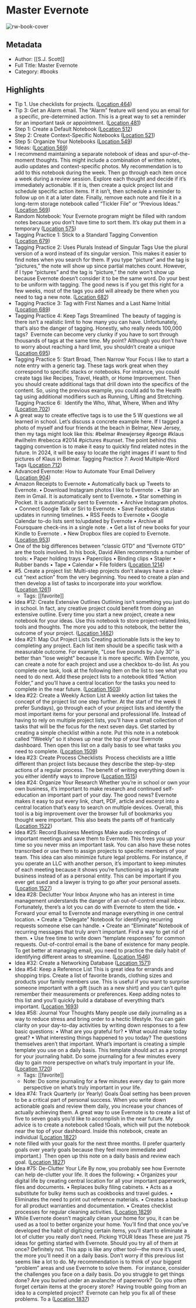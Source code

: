 # Master Evernote

![rw-book-cover](https://images-na.ssl-images-amazon.com/images/I/51dOQ2ytN-L._SL200_.jpg)

## Metadata
- Author: [[S.J. Scott]]
- Full Title: Master Evernote
- Category: #books

## Highlights
- Tip 1. Use checklists for projects. ([Location 464](https://readwise.io/to_kindle?action=open&asin=B00LKBEIXI&location=464))
- Tip 3: Get an Alarm email. The “Alarm” feature will send you an email for a specific, pre-determined action. This is a great way to set a reminder for an important task or appointment. ([Location 481](https://readwise.io/to_kindle?action=open&asin=B00LKBEIXI&location=481))
- Step 1: Create a Default Notebook ([Location 512](https://readwise.io/to_kindle?action=open&asin=B00LKBEIXI&location=512))
- Step 2: Create Context-Specific Notebooks ([Location 521](https://readwise.io/to_kindle?action=open&asin=B00LKBEIXI&location=521))
- Step 5: Organize Your Notebooks ([Location 549](https://readwise.io/to_kindle?action=open&asin=B00LKBEIXI&location=549))
- !Ideas: ([Location 569](https://readwise.io/to_kindle?action=open&asin=B00LKBEIXI&location=569))
- I recommend maintaining a separate notebook of ideas and spur-of-the-moment thoughts. This might include a combination of written notes, audio updates and context-specific photos. My recommendation is to add to this notebook during the week. Then go through each item once a week during a review session. Explore each thought and decide if it’s immediately actionable. If it is, then create a quick project list and schedule specific action items. If it isn’t, then schedule a reminder to follow up on it at a later date. Finally, remove each note and file it in a long-term storage notebook called “Tickler File” or “Previous Ideas.” ([Location 569](https://readwise.io/to_kindle?action=open&asin=B00LKBEIXI&location=569))
- Random Notebook: Your Evernote program might be filled with random notes because you don’t have time to sort them. It’s okay put them in a temporary ([Location 575](https://readwise.io/to_kindle?action=open&asin=B00LKBEIXI&location=575))
- Tagging Practice 1: Stick to a Standard Tagging Convention ([Location 679](https://readwise.io/to_kindle?action=open&asin=B00LKBEIXI&location=679))
- Tagging Practice 2: Uses Plurals Instead of Singular Tags Use the plural version of a word instead of its singular version. This makes it easier to find notes when you search for them. If you type “picture” and the tag is “pictures,” the note will show up since partial matches count. However, if I type “pictures” and the tag is “picture,” the note won’t show up because Evernote doesn’t consider it to be the same word. Do your best to be uniform with tagging. The good news is if you get this right for a few weeks, most of the tags you add will already be there when you need to tag a new note. ([Location 682](https://readwise.io/to_kindle?action=open&asin=B00LKBEIXI&location=682))
- Tagging Practice 3: Tag with First Names and a Last Name Initial ([Location 689](https://readwise.io/to_kindle?action=open&asin=B00LKBEIXI&location=689))
- Tagging Practice 4: Keep Tags Streamlined  The beauty of tagging is there isn’t a realistic limit to how many you can have. Unfortunately, that’s also the danger of tagging. Honestly, who really needs 100,000 tags?  Evernote can become very clunky if you have to sort through thousands of tags at the same time. My point? Although you don’t have to worry about reaching a hard limit, you shouldn’t create a unique ([Location 695](https://readwise.io/to_kindle?action=open&asin=B00LKBEIXI&location=695))
- Tagging Practice 5: Start Broad, Then Narrow Your Focus I like to start a note entry with a generic tag. These tags work great when they correspond to specific stacks or notebooks. For instance, you could create tags like Recipes, Travel, Health, or Home Improvement. Then you should create additional tags that drill down into the specifics of the content. So, using the previous example, you could add to the Health tag using additional modifiers such as Running, Lifting and Stretching. Tagging Practice 6:  Identify the Who, What, Where, When and Why ([Location 702](https://readwise.io/to_kindle?action=open&asin=B00LKBEIXI&location=702))
- A great way to create effective tags is to use the 5 W questions we all learned in school. Let’s discuss a concrete example here. If I tagged a photo of myself and four friends at the beach in Belmar, New Jersey, then my tags might look like this: #belmar #newjersey #george #klaus #wilhelm #rebecca #2014 #pictures #sunset. The point behind this tagging convention is to make it easy to quickly find related notes in the future. In 2024, it will be easy to locate the right images if I want to find pictures of Klaus in Belmar. Tagging Practice 7: Avoid Multiple-Word Tags ([Location 712](https://readwise.io/to_kindle?action=open&asin=B00LKBEIXI&location=712))
- Advanced Evernote: How to Automate Your Email Delivery ([Location 904](https://readwise.io/to_kindle?action=open&asin=B00LKBEIXI&location=904))
- Amazon Receipts to Evernote
  • Automatically back up Tweets to Evernote.
  • Download Instagram photos I like to Evernote
  . • Star an item in Gmail. It is automatically sent to Evernote.
  • Star something in Pocket. It is automatically sent to Evernote.
  • Archive Instagram photos.
  • Connect Google Talk or Siri to Evernote. • Save Facebook status updates in running timelines.
  • RSS Feeds to Evernote
  • Google Calendar to-do lists sent to/updated by Evernote
  • Archive all Foursquare check-ins in a single note
  . • Get a list of new books for your Kindle to Evernote
  . • New Dropbox files are copied to Evernote. ([Location 953](https://readwise.io/to_kindle?action=open&asin=B00LKBEIXI&location=953))
- One of the big differences between “classic GTD” and “Evernote GTD” are the tools involved. In his book, David Allen recommends a number of tools: • Paper holding trays • Paperclips • Binding clips • Stapler • Rubber bands • Tape • Calendar • File folders ([Location 1214](https://readwise.io/to_kindle?action=open&asin=B00LKBEIXI&location=1214))
- #5. Create a project list: Multi-step projects don’t always have a clear-cut “next action” from the very beginning. You need to create a plan and then develop a list of tasks to incorporate into your workflow. ([Location 1261](https://readwise.io/to_kindle?action=open&asin=B00LKBEIXI&location=1261))
    - Tags: [[favorite]] 
- Idea #12: Create Extensive Outlines Outlining isn’t something you just do in school. In fact, any creative project could benefit from doing an extensive outline. Every time you start a new project, create a new notebook for your ideas. Use this notebook to store project-related links, tools and thoughts. The more you add to this notebook, the better the outcome of your project. ([Location 1462](https://readwise.io/to_kindle?action=open&asin=B00LKBEIXI&location=1462))
- Idea #21: Map Out Project Lists Creating actionable lists is the key to completing any project. Each list item should be a specific task with a measurable outcome. For example, "Lose five pounds by July 30" is better than "lose weight" because it is more specific. With Evernote, you can create a note for each project and use a checkbox to-do list. As you complete one task, look at the following item on the list to see what you need to do next. Add these project lists to a notebook titled “Action Folder,” and you’ll have a central location for the tasks you need to complete in the near future. ([Location 1503](https://readwise.io/to_kindle?action=open&asin=B00LKBEIXI&location=1503))
- Idea #22: Create a Weekly Action List A weekly action list takes the concept of the project list one step further. At the start of the week (I prefer Sundays), go through each of your project lists and identify the most important items for your personal and professional life. Instead of having to rely on multiple project lists, you’ll have a small collection of tasks that will be the focus for the next seven days. Get started by creating a simple checklist within a note. Put this note in a notebook called “!Weekly” so it shows up near the top of your Evernote dashboard. Then open this list on a daily basis to see what tasks you need to complete. ([Location 1509](https://readwise.io/to_kindle?action=open&asin=B00LKBEIXI&location=1509))
- Idea #23: Create Process Checklists  Process checklists are a little different than project lists because they describe the step-by-step actions of a regular process. The benefit of writing everything down is you either identify ways to improve ([Location 1515](https://readwise.io/to_kindle?action=open&asin=B00LKBEIXI&location=1515))
- Idea #24: Organize Your Research Whether you’re in school or own your own business, it’s important to make research and continued self-education an important part of your day. The good news? Evernote makes it easy to put every link, chart, PDF, article and excerpt into a central location that’s easy to search on multiple devices. Overall, this tool is a big improvement over the browser full of bookmarks you thought were important. This also beats the pants off of frantically ([Location 1522](https://readwise.io/to_kindle?action=open&asin=B00LKBEIXI&location=1522))
- Idea #25: Record Business Meetings Make audio recordings of important meetings and save them to Evernote. This frees you up your time so you never miss an important task. You can also have these notes transcribed or use them to assign projects to specific members of your team. This idea can also minimize future legal problems. For instance, if you operate an LLC with another person, it’s important to keep minutes of each meeting because it shows you’re functioning as a legitimate business instead of as a personal entity. This can be important if you ever get sued and a lawyer is trying to go after your personal assets. ([Location 1527](https://readwise.io/to_kindle?action=open&asin=B00LKBEIXI&location=1527))
- Idea #28: Declutter Your Inbox Anyone who has an interest in time management understands the danger of an out-of-control email inbox. Fortunately, there’s a lot you can do with Evernote to stem the tide. • Forward your email to Evernote and manage everything in one central location. • Create a “Delegate” Notebook for identifying recurring requests someone else can handle. • Create an “Eliminate” Notebook of recurring messages that truly aren’t important. Find a way to get rid of them. • Use free time to write down “template responses” for common requests. Out-of-control email is the bane of existence for many people. To get better at managing email, you need to practice the daily habit of identifying different areas to streamline. ([Location 1546](https://readwise.io/to_kindle?action=open&asin=B00LKBEIXI&location=1546))
- Idea #32: Create a Networking Database ([Location 1571](https://readwise.io/to_kindle?action=open&asin=B00LKBEIXI&location=1571))
- Idea #54: Keep a Reference List This is great idea for errands and shopping trips. Create a list of favorite brands, clothing sizes and products your family members use. This is useful if you want to surprise someone important with a gift (such as a new shirt) and you can’t quite remember their measurements or preferences. Keep adding notes to this list and you’ll quickly build a database of everything that’s important. ([Location 1693](https://readwise.io/to_kindle?action=open&asin=B00LKBEIXI&location=1693))
- Idea #58: Journal Your Thoughts
  Many people use daily journaling as a way to reduce stress and bring order to a hectic lifestyle. You can gain clarity on your day-to-day activities by writing down responses to a few basic questions:
  • What are you grateful for?
  • What would make today great?
  • What interesting things happened to you today?
  The questions themselves aren’t that important. What’s important is creating a simple template you use on a daily basis. This template should act as a prompt for your journaling habit. Do some journaling for a few minutes every day to gain more perspective on what’s truly important in your life. ([Location 1720](https://readwise.io/to_kindle?action=open&asin=B00LKBEIXI&location=1720))
    - Tags: [[favorite]] 
    - Note: Do some journaling for a few minutes every day to gain more perspective on what’s truly important in your life.
- Idea #74: Track Quarterly (or Yearly) Goals Goal setting has been proven to be a critical part of personal success. When you write down actionable goals and review them daily, you increase your chances of actually achieving them. A great way to use Evernote is to create a list of five to seven goals you’d like to accomplish in the near future. My advice is to create a notebook called !Goals, which will put the notebook near the top of your dashboard. Inside this notebook, create an individual ([Location 1822](https://readwise.io/to_kindle?action=open&asin=B00LKBEIXI&location=1822))
- note filled with your goals for the next three months. (I prefer quarterly goals over yearly goals because they feel more immediate and important.)  Then open up this note on a daily basis and review each goal. ([Location 1827](https://readwise.io/to_kindle?action=open&asin=B00LKBEIXI&location=1827))
- Idea #75: De-Clutter Your Life By now, you probably see how Evernote can help de-clutter your life. It does the following: • Organizes your digital life by creating central location for all your important paperwork, files and documents. • Replaces bulky filing cabinets. • Acts as a substitute for bulky items such as cookbooks and travel guides. • Eliminates the need to print out reference materials. • Creates a backup for all product warranties and documentation. • Creates checklist processes for regular cleaning activities. ([Location 1829](https://readwise.io/to_kindle?action=open&asin=B00LKBEIXI&location=1829))
- While Evernote doesn’t magically clean your home for you, it can be used as a tool to better organize your home. You’ll find that once you’ve developed the habit of digitizing certain items, you’ll start to eliminate a lot of clutter you really don’t need. Picking YOUR Ideas These are just 75 ideas for getting started with Evernote. Should you try all of them at once? Definitely not. This app is like any other tool—the more it’s used, the more you’ll need it on a daily basis. Don’t worry if this previous list seems like a lot to do. My recommendation is to think of your biggest “problem” areas and use Evernote to solve them.  For instance, consider the challenges you face on a daily basis. Do you struggle to get things done? Are you buried under an avalanche of paperwork?  Do you often forget certain items at the grocery store?  Having trouble going from an idea to a completed project?  Evernote can help you fix all of these problems. To a ([Location 1837](https://readwise.io/to_kindle?action=open&asin=B00LKBEIXI&location=1837))
